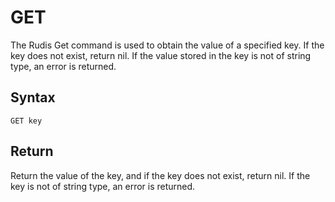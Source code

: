 # GET

The Rudis Get command is used to obtain the value of a specified key. If the key does not exist, return nil. If the value stored in the key is not of string type, an error is returned.

## Syntax

```
GET key
```

## Return

Return the value of the key, and if the key does not exist, return nil. If the key is not of string type, an error is returned.